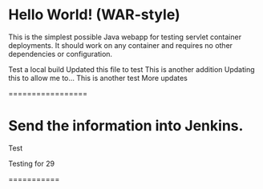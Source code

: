 Hello World! (WAR-style)
===============

This is the simplest possible Java webapp for testing servlet container deployments.  It should work on any container and requires no other dependencies or configuration.

Test a local build
Updated this file to test
This is another addition
Updating this to allow me to...
This is another test
More updates


=================

Send the information into Jenkins.
=======

Test

Testing for 29

===========
